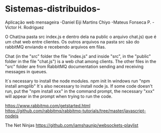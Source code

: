 # Sistemas-distribuidos-
Aplicação web mensageira 
-Daniel Eiji Martins Chiyo
-Mateus Fonseca P.
-Victor H. Rodriguez

O Chat(na pasta src index.js e dentro dela na public o arquivo chat.js) que é um chat web entre clientes.
Os outros arquivos na pasta src são do rabbitMQ enviando e recebendo arquivos em filas.

Chat (in the "src" folder the file "index.js" and inside "src", in the "public" folder in the file "chat.js") is a web chat among clients.
The other files in the "src" folder are from RabbitMQ documentation sending and receiving messages in queues.

It´s necessary to install the node modules. npm init
In windows run "npm install amqplib"
It´s also necessary to install node js. If some code doesn't run, put the "npm install xxx" in the command prompt, the necessary "xxx" will appear in the prompt when trying to run the code. 

https://www.rabbitmq.com/getstarted.html
https://github.com/rabbitmq/rabbitmq-tutorials/tree/master/javascript-nodejs

The Net Ninjas
https://github.com/iamshaunjp/websockets-playlist
